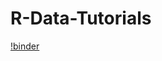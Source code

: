 # R-Data-Tutorials
[!binder](https://mybinder.org/v2/gh/nicholas-kotlinski/R-Data-Tutorials/bf798df4526b9340ef1ae2243debdfe216fefc80?urlpath=lab%2Ftree%2FR-Data-Tutorials%2FNSIDC_Data_R.ipynb)

